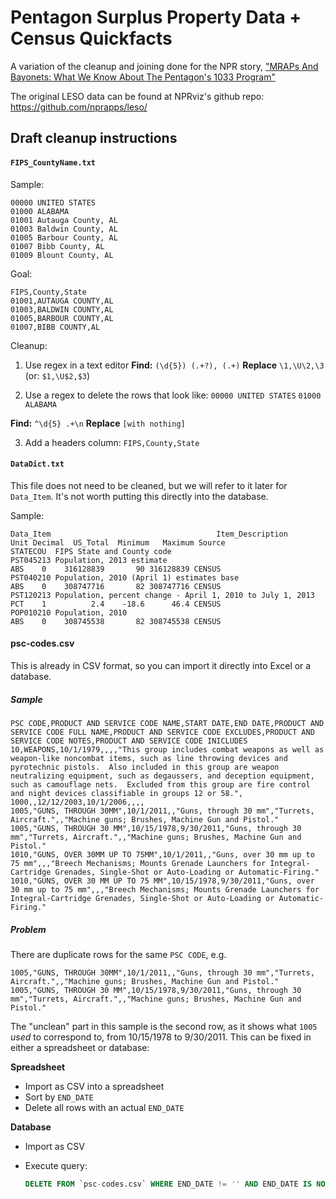 # Pentagon Surplus Property Data + Census Quickfacts

A variation of the cleanup and joining done for the NPR story, ["MRAPs And Bayonets: What We Know About The Pentagon's 1033 Program"](http://www.npr.org/2014/09/02/342494225/mraps-and-bayonets-what-we-know-about-the-pentagons-1033-program)

The original LESO data can be found at NPRviz's github repo: https://github.com/nprapps/leso/


## Draft cleanup instructions

#### `FIPS_CountyName.txt`

Sample:

    00000 UNITED STATES
    01000 ALABAMA
    01001 Autauga County, AL
    01003 Baldwin County, AL
    01005 Barbour County, AL
    01007 Bibb County, AL
    01009 Blount County, AL

Goal:

    FIPS,County,State
    01001,AUTAUGA COUNTY,AL
    01003,BALDWIN COUNTY,AL
    01005,BARBOUR COUNTY,AL
    01007,BIBB COUNTY,AL


Cleanup:

1. Use regex in a text editor
  __Find:__ `(\d{5}) (.+?), (.+)`
  __Replace__ `\1,\U\2,\3` (or: `$1,\U$2,$3`)

2. Use a regex to delete the rows that look like:
   `00000 UNITED STATES`
   `01000 ALABAMA`

  __Find:__ `^\d{5} .+\n`
  __Replace__ `[with nothing]`

3. Add a headers column:
    `FIPS,County,State`

#### `DataDict.txt`
  
This file does not need to be cleaned, but we will refer to it later for `Data_Item`. It's not worth putting this directly into the database.

Sample:

    Data_Item                                     Item_Description                                   Unit Decimal  US_Total  Minimum   Maximum Source
    STATECOU  FIPS State and County code
    PST045213 Population, 2013 estimate                                                               ABS    0    316128839       90 316128839 CENSUS
    PST040210 Population, 2010 (April 1) estimates base                                               ABS    0    308747716       82 308747716 CENSUS
    PST120213 Population, percent change - April 1, 2010 to July 1, 2013                              PCT    1          2.4    -18.6      46.4 CENSUS
    POP010210 Population, 2010                                                                        ABS    0    308745538       82 308745538 CENSUS


#### psc-codes.csv

This is already in CSV format, so you can import it directly into Excel or a database.

##### Sample

    PSC CODE,PRODUCT AND SERVICE CODE NAME,START DATE,END DATE,PRODUCT AND SERVICE CODE FULL NAME,PRODUCT AND SERVICE CODE EXCLUDES,PRODUCT AND SERVICE CODE NOTES,PRODUCT AND SERVICE CODE INICLUDES
    10,WEAPONS,10/1/1979,,,,"This group includes combat weapons as well as weapon-like noncombat items, such as line throwing devices and pyrotechnic pistols.  Also included in this group are weapon neutralizing equipment, such as degaussers, and deception equipment, such as camouflage nets.  Excluded from this group are fire control and night devices classifiable in groups 12 or 58.",
    1000,,12/12/2003,10/1/2006,,,,
    1005,"GUNS, THROUGH 30MM",10/1/2011,,"Guns, through 30 mm","Turrets, Aircraft.",,"Machine guns; Brushes, Machine Gun and Pistol."
    1005,"GUNS, THROUGH 30 MM",10/15/1978,9/30/2011,"Guns, through 30 mm","Turrets, Aircraft.",,"Machine guns; Brushes, Machine Gun and Pistol."
    1010,"GUNS, OVER 30MM UP TO 75MM",10/1/2011,,"Guns, over 30 mm up to 75 mm",,,"Breech Mechanisms; Mounts Grenade Launchers for Integral-Cartridge Grenades, Single-Shot or Auto-Loading or Automatic-Firing."
    1010,"GUNS, OVER 30 MM UP TO 75 MM",10/15/1978,9/30/2011,"Guns, over 30 mm up to 75 mm",,,"Breech Mechanisms; Mounts Grenade Launchers for Integral-Cartridge Grenades, Single-Shot or Auto-Loading or Automatic-Firing."


##### Problem

There are duplicate rows for the same `PSC CODE`, e.g.

    1005,"GUNS, THROUGH 30MM",10/1/2011,,"Guns, through 30 mm","Turrets, Aircraft.",,"Machine guns; Brushes, Machine Gun and Pistol."
    1005,"GUNS, THROUGH 30 MM",10/15/1978,9/30/2011,"Guns, through 30 mm","Turrets, Aircraft.",,"Machine guns; Brushes, Machine Gun and Pistol."

The "unclean" part in this sample is the second row, as it shows what `1005` _used_ to correspond to, from 10/15/1978 to 9/30/2011. This can be fixed in either a spreadsheet or database:


__Spreadsheet__

- Import as CSV into a spreadsheet
- Sort by `END_DATE`
- Delete all rows with an actual `END_DATE`


__Database__

- Import as CSV
- Execute query:
 
    ~~~sql
    DELETE FROM `psc-codes.csv` WHERE END_DATE != '' AND END_DATE IS NOT NULL
    ~~~



